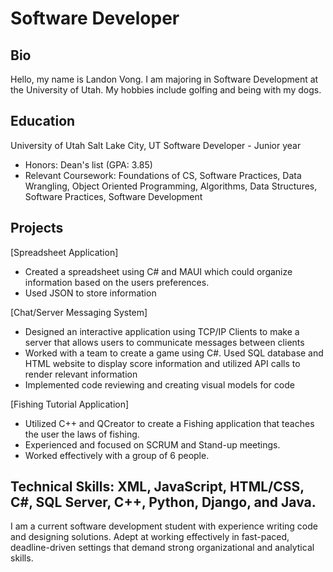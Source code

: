 # Software Developer

## Bio
Hello, my name is Landon Vong. I am majoring in Software Development at the University of Utah. My hobbies include golfing and being with my dogs.

## Education
University of Utah Salt Lake City, UT
Software Developer - Junior year
- Honors: Dean's list (GPA: 3.85)
- Relevant Coursework:  Foundations of CS, Software Practices, Data Wrangling, Object Oriented Programming, Algorithms, Data Structures, Software Practices, Software Development

## Projects 
[Spreadsheet Application]
- Created a spreadsheet using C# and MAUI which could organize information based on the users preferences.
- Used JSON to store information
  
[Chat/Server Messaging System]
- Designed an interactive application using TCP/IP Clients to make a server that allows users to
communicate messages between clients
- Worked with a team to create a game using C#. Used SQL database and HTML website to display
score information and utilized API calls to render relevant information
- Implemented code reviewing and creating visual models for code

[Fishing Tutorial Application]
- Utilized C++ and QCreator to create a Fishing application that teaches the user the laws of fishing.
- Experienced and focused on SCRUM and Stand-up meetings.
- Worked effectively with a group of 6 people.

## Technical Skills: XML, JavaScript, HTML/CSS, C#, SQL Server, C++, Python, Django, and Java.

I am a current software development student with experience writing code and designing solutions.
Adept at working effectively in fast-paced, deadline-driven settings that demand strong organizational
and analytical skills.


